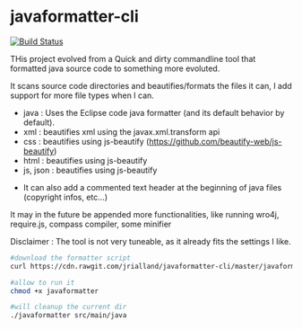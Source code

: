 # javaformatter-cli

[![Build Status](https://travis-ci.org/jrialland/javaformatter-cli.svg)](https://travis-ci.org/jrialland/javaformatter-cli)

THis project evolved from a Quick and dirty commandline tool that formatted java source code to something more evoluted.

It scans source code directories and beautifies/formats the files it can, I add support for more file types when I can.

* java : Uses the  Eclipse code java formatter (and its default behavior by default).
* xml : beautifies xml using the javax.xml.transform api
* css : beautifies using js-beautify (https://github.com/beautify-web/js-beautify)
* html : beautifies using js-beautify
* js, json :  beautifies using js-beautify

- It can also add a commented text header at the beginning of java files (copyright infos, etc...)

It may in the future be appended more functionalities, like running wro4j, require.js, compass compiler, some minifier

Disclaimer : The tool is not very tuneable, as it already fits the settings I like.



```sh
#download the formatter script
curl https://cdn.rawgit.com/jrialland/javaformatter-cli/master/javaformatter.sh > javaformatter

#allow to run it
chmod +x javaformatter

#will cleanup the current dir
./javaformatter src/main/java
```
